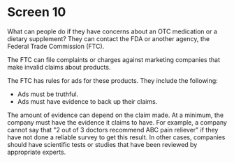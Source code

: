 # Screen 10

What can people do if they have concerns about an OTC medication or a dietary supplement? They can contact the FDA or another agency, the Federal Trade Commission (FTC). 

The FTC can file complaints or charges against marketing companies that make invalid claims about products.  

The FTC has rules for ads for these products. They include the following: 
- Ads must be truthful.
- Ads must have evidence to back up their claims.

The amount of evidence can depend on the claim made. At a minimum, the company must have the evidence it claims to have. For example, a company cannot say that "2 out of 3 doctors recommend ABC pain reliever" if they have not done a reliable survey to get this result. In other cases, companies should have scientific tests or studies that have been reviewed by appropriate experts. 